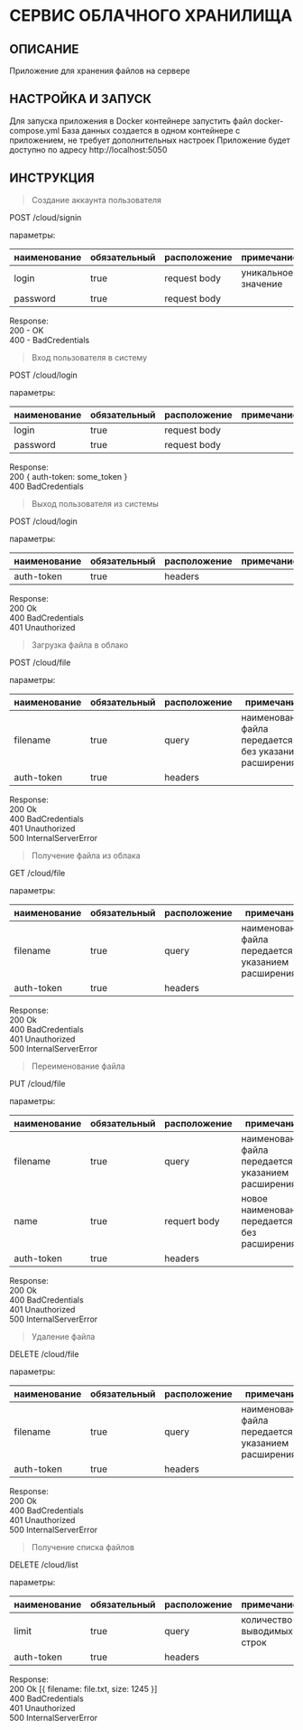 СЕРВИС ОБЛАЧНОГО ХРАНИЛИЩА
===
ОПИСАНИЕ
-
Приложение для хранения файлов на сервере

НАСТРОЙКА И ЗАПУСК
-
Для запуска приложения в Docker контейнере запустить файл docker-compose.yml
База данных создается в одном контейнере с приложением, не требует дополнительных настроек
Приложение будет доступно по адресу http://localhost:5050

ИНСТРУКЦИЯ
-
>Создание аккаунта пользователя

POST /cloud/signin

параметры:

|наименование|обязательный|расположение|примечание|
|-|-|-|-|
|login|true|request body|уникальное значение|
|password|true|request body|

Response:\
200 - OK\
400 - BadCredentials

>Вход пользователя в систему

POST /cloud/login

параметры:

|наименование|обязательный|расположение|примечание|
|-|-|-|-|
|login|true|request body||
|password|true|request body|

Response:\
200 { auth-token: some_token }\
400 BadCredentials

>Выход пользователя из системы

POST /cloud/login

параметры:

| наименование |обязательный| расположение |примечание|
|--------------|-|--------------|-|
| auth-token   |true| headers      ||

Response:\
200 Ok\
400 BadCredentials\
401 Unauthorized

>Загрузка файла в облако

POST /cloud/file

параметры:

| наименование |обязательный| расположение | примечание                                            |
|--------------|-|--------------|-------------------------------------------------------|
| filename     |true| query        | наименование файла передается без указания расширения |
| auth-token   |true| headers      |

Response:\
200 Ok\
400 BadCredentials\
401 Unauthorized\
500 InternalServerError

>Получение файла из облака

GET /cloud/file

параметры:

| наименование |обязательный| расположение | примечание                                           |
|--------------|-|--------------|------------------------------------------------------|
| filename     |true| query        | наименование файла передается с указанием расширения |
| auth-token   |true| headers      |

Response:\
200 Ok\
400 BadCredentials\
401 Unauthorized\
500 InternalServerError

>Переименование файла

PUT /cloud/file

параметры:

| наименование |обязательный| расположение | примечание                                           |
|--------------|-|--------------|------------------------------------------------------|
| filename     |true| query        | наименование файла передается с указанием расширения |
|name|true|requert body| новое наименование передается без расширения         |
| auth-token   |true| headers      |

Response:\
200 Ok\
400 BadCredentials\
401 Unauthorized\
500 InternalServerError

>Удаление файла

DELETE /cloud/file

параметры:

| наименование |обязательный| расположение | примечание                                           |
|--------------|-|--------------|------------------------------------------------------|
| filename     |true| query        | наименование файла передается с указанием расширения |
| auth-token   |true| headers      |

Response:\
200 Ok\
400 BadCredentials\
401 Unauthorized\
500 InternalServerError

>Получение списка файлов

DELETE /cloud/list

параметры:

| наименование |обязательный| расположение | примечание                 |
|--------------|-|--------------|----------------------------|
| limit        |true| query        | количество выводимых строк |
| auth-token   |true| headers      |

Response:\
200 Ok [{ filename: file.txt, size: 1245 }] \
400 BadCredentials\
401 Unauthorized\
500 InternalServerError